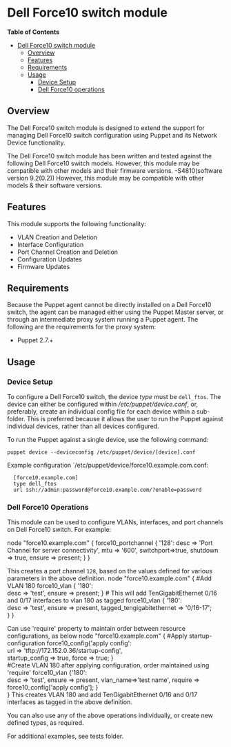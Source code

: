 # Dell Force10 switch module

**Table of Contents**

- [Dell Force10 switch module](#Dell-Force10-switch-module)
	- [Overview](#overview)
	- [Features](#features)
	- [Requirements](#requirements)
	- [Usage](#usage)
		- [Device Setup](#device-setup)
		- [Dell Force10 operations](#Dell-Force10-operations)

## Overview
The Dell Force10 switch module is designed to extend the support for managing Dell Force10 switch configuration using Puppet and its Network Device functionality.

The Dell Force10 switch module has been written and tested against the following Dell Force10 switch models. However, this module may be compatible with other models and 
their firmware versions.
-S4810(software version 9.2(0.2)) 
However, this module may be compatible with other models & their software versions.


## Features
This module supports the following functionality:

 * VLAN Creation and Deletion
 * Interface Configuration
 * Port Channel Creation and Deletion
 * Configuration Updates
 * Firmware Updates

## Requirements
Because the Puppet agent cannot be directly installed on a Dell Force10 switch, the agent can be managed either using the Puppet Master server,
or through an intermediate proxy system running a Puppet agent. The following are the requirements for the proxy system:

 * Puppet 2.7.+

## Usage

### Device Setup
To configure a Dell Force10 switch, the device *type* must be `dell_ftos`.
The device can either be configured within */etc/puppet/device.conf*, or, preferably, create an individual config file for each device within a sub-folder.
This is preferred because it allows the user to run the Puppet against individual devices, rather than all devices configured.

To run the Puppet against a single device, use the following command:

    puppet device --deviceconfig /etc/puppet/device/[device].conf

Example configuration `/etc/puppet/device/force10.example.com.conf:

      [force10.example.com]
      type dell_ftos
      url ssh://admin:password@force10.example.com/?enable=password

### Dell Force10 Operations
This module can be used to configure VLANs, interfaces, and port channels on Dell Force10 switch.
For example: 

node "force10.example.com" {
    force10_portchannel { '128':
      desc     => 'Port Channel for server connectivity',
      mtu      => '600',
	  switchport=>true,
      shutdown => true,
      ensure   => present;
    }
  }

This creates a port channel `128`, based on the values defined for various parameters in the above definition.
node "force10.example.com" {
	#Add VLAN 180
	force10_vlan {
	  '180':    	
		desc     => 'test',
		ensure => present;
	}
	# This will add TenGigabitEthernet 0/16 and 0/17 interfaces to vlan 180 as tagged
	force10_vlan {
	  '180':    	
		desc     => 'test',
		ensure => present, 
		tagged_tengigabitethernet => '0/16-17';    
	}
}

Can use 'require' property to maintain order between resource configurations, as below
node "force10.example.com" {
	#Apply startup-configuration
	force10_config{'apply config':    	
    url     => 'tftp://172.152.0.36/startup-config',    
    startup_config => true,
    force	=>	true; 
	}	
	#Create VLAN 180 after applying configuration, order maintained using 'require'
	force10_vlan {'180':    	
    desc     => 'test',
    ensure => present, 
    vlan_name=>'test name', 
    require => force10_config['apply config']; 
	}	
}
This creates VLAN 180 and add TenGigabitEthernet 0/16 and 0/17 interfaces as tagged in the above definition.

You can also use any of the above operations individually, or create new defined types, as required.

For additional examples, see tests folder.

